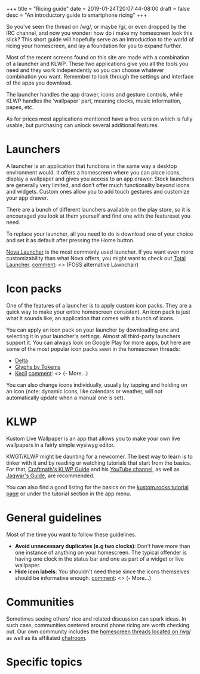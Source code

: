 +++
title = "Ricing guide"
date = 2019-01-24T20:07:44-08:00
draft = false
desc = "An introductory guide to smartphone ricing"
+++

So you've seen the thread on /wg/, or maybe /g/, or even dropped by the IRC channel, and now you wonder: how do i make my homescreen look this slick? This short guide will hopefully serve as an introduction to the world of ricing your homescreen, and lay a foundation for you to expand further.

Most of the recent screens found on this site are made with a combination of a launcher and KLWP. These two applications give you all the tools you need and they work independently so you can choose whatever combination you want. Remember to look through the settings and interface of the apps you download.

The launcher handles the app drawer, icons and gesture controls, while KLWP handles the ‘wallpaper’ part, meaning clocks, music information, papes, etc.

As for prices most applications mentioned have a free version which is fully usable, but purchasing can unlock several additional features.

# Launchers
A launcher is an application that functions in the same way a desktop environment would. It offers a homescreen where you can place icons, display a wallpaper and gives you access to an app drawer. Stock launchers are generally very limited, and don’t offer much functionality beyond icons and widgets. Custom ones allow you to add touch gestures and customize your app drawer.

There are a bunch of different launchers available on the play store, so it is encouraged you look at them yourself and find one with the featureset you need.

To replace your launcher, all you need to do is download one of your choice and set it as default after pressing the Home button.

[Nova Launcher](https://play.google.com/store/apps/details?id=com.teslacoilsw.launcher) is the most commonly used launcher. If you want even more customizability than what Nova offers, you might want to check out [Total Launcher](https://play.google.com/store/apps/details?id=com.ss.launcher2). [comment]: <> (FOSS alternative Lawnchair)

# Icon packs
One of the features of a launcher is to apply custom icon packs. They are a quick way to make your entire homescreen consistent. An icon pack is just what it sounds like, an application that comes with a bunch of icons.

You can apply an icon pack on your launcher by downloading one and selecting it in your launcher's settings. Almost all third-party launchers support it. You can always look on Google Play for more apps, but here are some of the most popular icon packs seen in the homescreen threads:
  - [Delta](https://play.google.com/store/apps/details?id=website.leifs.delta)
  - [Glyphs by Tokems](https://forum.xda-developers.com/android/themes/icons-pack-glyphs-tokems-t3019186)
  - [Kecil](https://play.google.com/store/apps/details?id=com.kecil.dashboard)
  [comment]: <> (- More...)

You can also change icons individually, usually by tapping and holding on an icon (note: dynamic icons, like calendars or weather, will not automatically update when a manual one is set).

# KLWP
Kustom Live Wallpaper is an app that allows you to make your own live wallpapers in a fairly simple wysiwyg editor.

KWGT/KLWP might be daunting for a newcomer. The best way to learn is to tinker with it and by reading or watching tutorials that start from the basics. For that, [Craftmath's KLWP Guide](https://www.bcraftmath.com/klwp.html) and his [YouTube channel](https://www.youtube.com/channel/UC3adc3KUUT88oEk11Fg5FFA), as well as [Jagwar's Guide](http://www.jagwar.de/kustom-beginners-guide-part-1-klwp-basics/), are recommended.

You can also find a good listing for the basics on the [kustom.rocks tutorial page](https://help.kustom.rocks/i176-tutorials-list) or under the tutorial section in the app menu.

# General guidelines

Most of the time you want to follow these guidelines.

  - **Avoid unnecessary duplicates (e.g two clocks)**: Don't have more than one instance of anything on your homescreen. The typical offender is having one clock in the status bar and one as part of a widget or live wallpaper.
  - **Hide icon labels**: You shouldn't need these since the icons themselves should be informative enough.
  [comment]: <> (- More...)

# Communities

Sometimes seeing others' rice and related discussion can spark ideas. In such case, communities centered around phone ricing are worth checking out. Our own community includes the [homescreen threads located on /wg/](https://4chan.org/wg/homescreen) as well as its affiliated [chatroom](https://homescreens.org/irc/).

# Specific topics

  [comment]: <> (- More on KLWP/KWGT)
  [comment]: <> (- Riceable apps)
  [comment]: <> (- Stuff for rooted phones)
  [comment]: <> (- Icon pack page with thumbnails of them)
